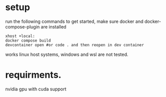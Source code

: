 # setup
run the following commands to get started, make sure docker and docker-compose-plugin are installed

```shell
xhost +local:
docker compose build
devcontainer open #or code . and then reopen in dev container
```

works linux host systems, windows and wsl are not tested.

# requirments.
nvidia gpu with cuda support